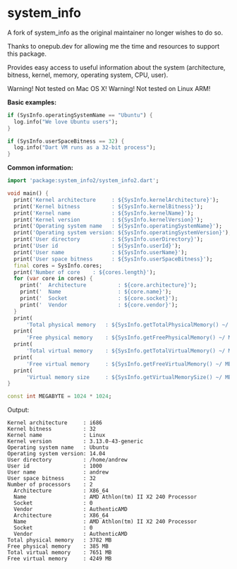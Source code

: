 system_info
=====

A fork of system_info as the original maintainer no longer wishes to do so.

Thanks to onepub.dev for allowing me the time and resources to support this package.

Provides easy access to useful information about the system (architecture, bitness, kernel, memory, operating system, CPU, user).

Warning! Not tested on Mac OS X!
Warning! Not tested on Linux ARM!

**Basic examples:**

```dart
if (SysInfo.operatingSystemName == "Ubuntu") {
  log.info("We love Ubuntu users");
}
```

```dart
if (SysInfo.userSpaceBitness == 32) {
  log.info("Dart VM runs as a 32-bit process");
}
```

**Common information:**

```dart
import 'package:system_info2/system_info2.dart';

void main() {
  print('Kernel architecture     : ${SysInfo.kernelArchitecture}');
  print('Kernel bitness          : ${SysInfo.kernelBitness}');
  print('Kernel name             : ${SysInfo.kernelName}');
  print('Kernel version          : ${SysInfo.kernelVersion}');
  print('Operating system name   : ${SysInfo.operatingSystemName}');
  print('Operating system version: ${SysInfo.operatingSystemVersion}');
  print('User directory          : ${SysInfo.userDirectory}');
  print('User id                 : ${SysInfo.userId}');
  print('User name               : ${SysInfo.userName}');
  print('User space bitness      : ${SysInfo.userSpaceBitness}');
  final cores = SysInfo.cores;
  print('Number of core    : ${cores.length}');
  for (var core in cores) {
    print('  Architecture          : ${core.architecture}');
    print('  Name                  : ${core.name}');
    print('  Socket                : ${core.socket}');
    print('  Vendor                : ${core.vendor}');
  }
  print(
      'Total physical memory   : ${SysInfo.getTotalPhysicalMemory() ~/ MEGABYTE} MB');
  print(
      'Free physical memory    : ${SysInfo.getFreePhysicalMemory() ~/ MEGABYTE} MB');
  print(
      'Total virtual memory    : ${SysInfo.getTotalVirtualMemory() ~/ MEGABYTE} MB');
  print(
      'Free virtual memory     : ${SysInfo.getFreeVirtualMemory() ~/ MEGABYTE} MB');
  print(
      'Virtual memory size     : ${SysInfo.getVirtualMemorySize() ~/ MEGABYTE} MB');
}

const int MEGABYTE = 1024 * 1024;

```

Output:

```
Kernel architecture     : i686
Kernel bitness          : 32
Kernel name             : Linux
Kernel version          : 3.13.0-43-generic
Operating system name   : Ubuntu
Operating system version: 14.04
User directory          : /home/andrew
User id                 : 1000
User name               : andrew
User space bitness      : 32
Number of processors    : 2
  Architecture          : X86_64
  Name                  : AMD Athlon(tm) II X2 240 Processor
  Socket                : 0
  Vendor                : AuthenticAMD
  Architecture          : X86_64
  Name                  : AMD Athlon(tm) II X2 240 Processor
  Socket                : 0
  Vendor                : AuthenticAMD
Total physical memory   : 3782 MB
Free physical memory    : 385 MB
Total virtual memory    : 7651 MB
Free virtual memory     : 4249 MB
```
